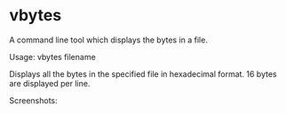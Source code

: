 # vbytes
A command line tool which displays the bytes in a file.

Usage: vbytes filename

Displays all the bytes in the specified file in hexadecimal format.
16 bytes are displayed per line.

Screenshots:

